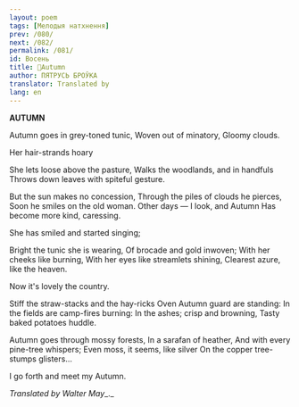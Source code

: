 ```yaml
---
layout: poem
tags: [Мелодыя натхнення]
prev: /080/
next: /082/
permalink: /081/
id: Восень
title: 🚧Autumn
author: ПЯТРУСЬ БРОЎКА
translator: Translated by 
lang: en
---
```



 
**AUTUMN**

Autumn goes in grey-toned tunic, Woven out of minatory, Gloomy clouds.

Her hair-strands hoary

She lets loose above the pasture, Walks the woodlands, and in handfuls Throws down leaves with spiteful gesture.

But  the sun makes no concession, Through the piles of clouds he pierces, Soon he smiles on the old woman. Other days — I look, and Autumn Has become more kind, caressing.

She has smiled and started singing;

Bright the tunic she is wearing, Of brocade and gold inwoven; With her cheeks like burning, With her eyes like streamlets shining, Clearest azure, like the heaven.

Now it's lovely the country.

Stiff the straw-stacks and the hay-ricks Oven Autumn guard are standing: In the fields are camp-fires burning: In the ashes; crisp and browning, Tasty baked potatoes huddle.

Autumn goes through mossy forests, In a sarafan of heather, And with every pine-tree whispers; Even moss, it seems, like silver On the copper tree-stumps glisters...

I go forth and meet my Autumn.

_Translated by Walter May__._
